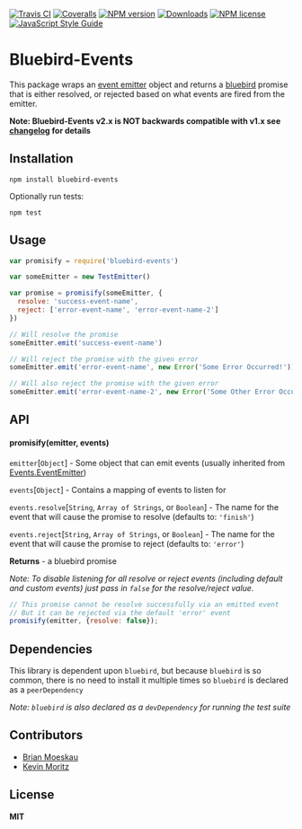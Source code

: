 [![Travis CI](https://img.shields.io/travis/toddbluhm/bluebird-events.svg)](https://travis-ci.org/toddbluhm/bluebird-events)
[![Coveralls](https://img.shields.io/coveralls/toddbluhm/bluebird-events.svg?maxAge=2592000)](https://coveralls.io/github/toddbluhm/bluebird-events)
[![NPM version](https://img.shields.io/npm/v/bluebird-events.svg)](https://www.npmjs.com/package/bluebird-events)
[![Downloads](http://img.shields.io/npm/dm/bluebird-events.svg?style=flat)](https://www.npmjs.com/package/bluebird-events)
[![NPM license](https://img.shields.io/npm/l/sinon-bluebird.svg?maxAge=2592000)](https://www.npmjs.com/package/sinon-bluebird)
[![JavaScript Style Guide](https://img.shields.io/badge/code%20style-standard-brightgreen.svg)](http://standardjs.com/)


# Bluebird-Events

This package wraps an [event emitter](https://nodejs.org/api/events.html#events_class_events_eventemitter) object and returns a [bluebird](https://github.com/petkaantonov/bluebird) promise that is either resolved, or rejected based on what events are fired from the emitter.

**Note: Bluebird-Events v2.x is NOT backwards compatible with v1.x see [changelog](https://github.com/toddbluhm/bluebird-events/blob/master/CHANGELOG.md) for details**

## Installation

`npm install bluebird-events`

Optionally run tests:

`npm test`

## Usage

```js
var promisify = require('bluebird-events')

var someEmitter = new TestEmitter()

var promise = promisify(someEmitter, {
  resolve: 'success-event-name',
  reject: ['error-event-name', 'error-event-name-2']
})

// Will resolve the promise
someEmitter.emit('success-event-name')

// Will reject the promise with the given error
someEmitter.emit('error-event-name', new Error('Some Error Occurred!'))

// Will also reject the promise with the given error
someEmitter.emit('error-event-name-2', new Error('Some Other Error Occurred!'))
```

## API

#### promisify(emitter, events)

`emitter`[`Object`] - Some object that can emit events (usually inherited from [Events.EventEmitter](https://nodejs.org/api/events.html#events_class_events_eventemitter))

`events`[`Object`] - Contains a mapping of events to listen for

`events.resolve`[`String`, `Array of Strings`, or `Boolean`] - The name for the event that will cause the promise to resolve (defaults to: `'finish'`)

`events.reject`[`String`, `Array of Strings`, or `Boolean`] - The name for the event that will cause the promise to reject (defaults to: `'error'`)

**Returns** - a bluebird promise

*Note: To disable listening for all resolve or reject events (including default and custom events) just pass in `false` for the resolve/reject value.*
```js
// This promise cannot be resolve successfully via an emitted event
// But it can be rejected via the default 'error' event
promisify(emitter, {resolve: false});
```


## Dependencies

This library is dependent upon `bluebird`, but because `bluebird` is so common, there is no need to install it multiple times so `bluebird` is declared as a `peerDependency`

*Note: `bluebird` is also declared as a `devDependency` for running the test suite*

## Contributors

- [Brian Moeskau](https://github.com/bmoeskau)
- [Kevin Moritz](https://github.com/mayorbyrne)

## License

**MIT**
